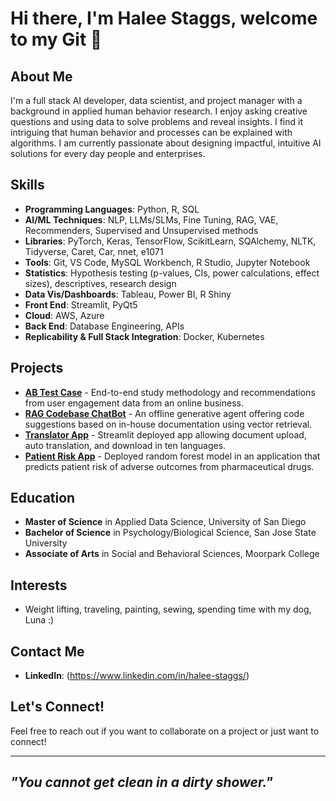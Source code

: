 # Hi there, I'm Halee Staggs, welcome to my Git 👋

## About Me
I'm a full stack AI developer, data scientist, and project manager with a background in applied human behavior research. I enjoy asking creative questions and using data to solve problems and reveal insights. I find it intriguing that human behavior and processes can be explained with algorithms. I am currently passionate about designing impactful, intuitive AI solutions for every day people and enterprises.

## Skills
- **Programming Languages**: Python, R, SQL
- **AI/ML Techniques**: NLP, LLMs/SLMs, Fine Tuning, RAG, VAE, Recommenders, Supervised and Unsupervised methods
- **Libraries**: PyTorch, Keras, TensorFlow, ScikitLearn, SQAlchemy, NLTK, Tidyverse, Caret, Car, nnet, e1071   
- **Tools**: Git, VS Code, MySQL Workbench, R Studio, Jupyter Notebook
- **Statistics**: Hypothesis testing (p-values, CIs, power calculations, effect sizes), descriptives, research design
- **Data Vis/Dashboards**: Tableau, Power BI, R Shiny
- **Front End**: Streamlit, PyQt5
- **Cloud**: AWS, Azure
- **Back End**: Database Engineering, APIs
- **Replicability & Full Stack Integration**: Docker, Kubernetes

## Projects
- [**AB Test Case**](https://github.com/HNStaggs/AB-Test-Case) - End-to-end study methodology and recommendations from user engagement data from an online business.
- [**RAG Codebase ChatBot**](https://github.com/HNStaggs/CodeHelperRAG) - An offline generative agent offering code suggestions based on in-house documentation using vector retrieval.
- [**Translator App**](https://github.com/HNStaggs/Translate-Demo) - Streamlit deployed app allowing document upload, auto translation, and download in ten languages.
- [**Patient Risk App**](https://github.com/teamlunarlanding/Pharma-Drug-Surveillance) - Deployed random forest model in an application that predicts patient risk of adverse outcomes from pharmaceutical drugs.

## Education
- **Master of Science** in Applied Data Science, University of San Diego
- **Bachelor of Science** in Psychology/Biological Science, San Jose State University
- **Associate of Arts** in Social and Behavioral Sciences, Moorpark College

## Interests
- Weight lifting, traveling, painting, sewing, spending time with my dog, Luna :)

## Contact Me
- **LinkedIn**: (https://www.linkedin.com/in/halee-staggs/)

## Let's Connect!
Feel free to reach out if you want to collaborate on a project or just want to connect!

---

## *"You cannot get clean in a dirty shower."* 
